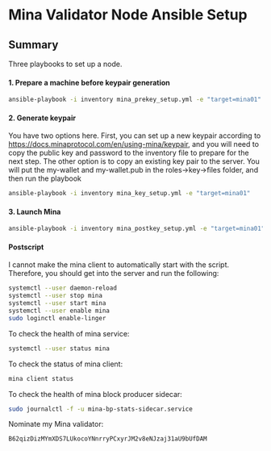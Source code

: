 # Mina Validator Node Ansible Setup

## Summary

Three playbooks to set up a node.

#### 1. Prepare a machine before keypair generation

```bash
ansible-playbook -i inventory mina_prekey_setup.yml -e "target=mina01"
```

#### 2. Generate keypair

You have two options here. First, you can set up a new keypair according to https://docs.minaprotocol.com/en/using-mina/keypair, and you will need to copy the public key and password to the inventory file to prepare for the next step. The other option is to copy an existing key pair to the server. You will put the my-wallet and my-wallet.pub in the roles->key->files folder, and then run the playbook

```bash
ansible-playbook -i inventory mina_key_setup.yml -e "target=mina01"
```

#### 3. Launch Mina

```bash
ansible-playbook -i inventory mina_postkey_setup.yml -e "target=mina01"
```

#### Postscript

I cannot make the mina client to automatically start with the script. Therefore, you should get into the server and run the following:

```bash
systemctl --user daemon-reload
systemctl --user stop mina
systemctl --user start mina
systemctl --user enable mina
sudo loginctl enable-linger
```

To check the health of mina service:

```bash
systemctl --user status mina
```

To check the status of mina client:

```bash
mina client status
```

To check the health of mina block producer sidecar:

```bash
sudo journalctl -f -u mina-bp-stats-sidecar.service
```

Nominate my Mina validator:

```
B62qizDizMYmXDS7LUkocoYNnrryPCxyrJM2v8eNJzaj31aU9bUfDAM
```
